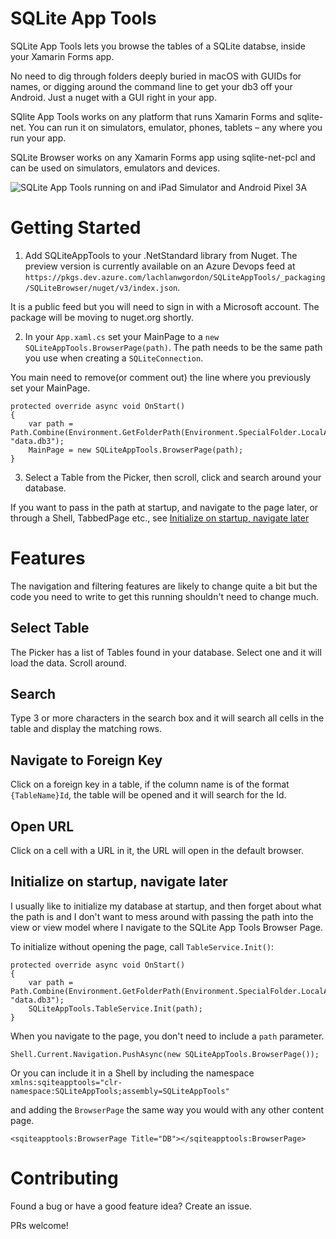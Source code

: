 # SQLite App Tools
SQLite App Tools lets you browse the tables of a SQLite databse, inside your Xamarin Forms app. 

No need to dig through folders deeply buried in macOS with GUIDs for names, or digging around the command line to get your db3 off your Android. Just a nuget with a GUI right in your app.

SQlite App Tools works on any platform that runs Xamarin Forms and sqlite-net. You can run it on simulators, emulator, phones, tablets – any where you run your app.

SQLite Browser works on any Xamarin Forms app using sqlite-net-pcl and can be used on simulators, emulators and devices.

![SQLite App Tools running on and iPad Simulator and Android Pixel 3A](img/demo.gif "test")


# Getting Started

1. Add SQLiteAppTools to your .NetStandard library from Nuget. The preview version is currently available on an Azure Devops feed at `https://pkgs.dev.azure.com/lachlanwgordon/SQLiteAppTools/_packaging/SQLiteBrowser/nuget/v3/index.json`.

It is a public feed but you will need to sign in with a Microsoft account. The package will be moving to nuget.org shortly.

2. In your `App.xaml.cs` set your MainPage to a `new SQLiteAppTools.BrowserPage(path)`. The path needs to be the same path you use when creating a `SQLiteConnection`.

You main need to remove(or comment out) the line where you previously set your MainPage.

```
protected override async void OnStart()
{
    var path = Path.Combine(Environment.GetFolderPath(Environment.SpecialFolder.LocalApplicationData), "data.db3");
    MainPage = new SQLiteAppTools.BrowserPage(path);
}
```

3. Select a Table from the Picker, then scroll, click and search around your database.

If you want to pass in the path at startup, and navigate to the page later, or through a Shell, TabbedPage etc., see [Initialize on startup, navigate later](#Initialize-on-startup,-navigate-later)


# Features

The navigation and filtering features are likely to change quite a bit but the code you need to write to get this running shouldn't need to change much.

## Select Table
The Picker has a list of Tables found in your database. Select one and it will load the data. Scroll around.

## Search
Type 3 or more characters in the search box and it will search all cells in the table and display the matching rows.

## Navigate to Foreign Key
Click on a foreign key in a table, if the column name is of the format `{TableName}Id`, the table will be opened and it will search for the Id.

## Open URL
Click on a cell with a URL in it, the URL will open in the default browser.

## Initialize on startup, navigate later
I usually like to initialize my database at startup, and then forget about what the path is and I don't want to mess around with passing the path into the view or view model where I navigate to the SQLite App Tools Browser Page.

To initialize without opening the page, call `TableService.Init()`:

```
protected override async void OnStart()
{
    var path = Path.Combine(Environment.GetFolderPath(Environment.SpecialFolder.LocalApplicationData), "data.db3");
    SQLiteAppTools.TableService.Init(path);
}
```

When you navigate to the page, you don't need to include a `path` parameter.

```
Shell.Current.Navigation.PushAsync(new SQLiteAppTools.BrowserPage());
```

Or you can include it in a Shell by including the namespace `xmlns:sqiteapptools="clr-namespace:SQLiteAppTools;assembly=SQLiteAppTools"`

and adding the `BrowserPage` the same way you would with any other content page.

```
<sqiteapptools:BrowserPage Title="DB"></sqiteapptools:BrowserPage>
```

# Contributing

Found a bug or have a good feature idea? Create an issue.

PRs welcome!








